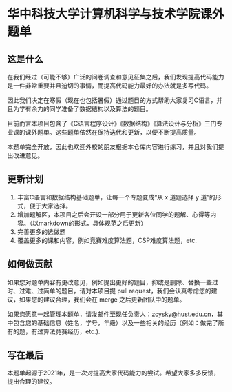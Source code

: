 # 华中科技大学计算机科学与技术学院课外题单

## 这是什么

在我们经过（可能不够）广泛的问卷调查和意见征集之后，我们发现提高代码能力是一件非常重要并且迫切的事情，而提高代码能力最好的办法就是多写代码。

因此我们决定在寒假（现在也包括暑假）通过题目的方式帮助大家复习C语言，并且为学有余力的同学准备了数据结构以及算法的题目。

目前而言本项目包含了《C语言程序设计》《数据结构》《算法设计与分析》三门专业课的课外题单。这些题单依然在保持迭代和更新，以便不断提高质量。

本题单完全开放，因此也欢迎外校的朋友根据本仓库内容进行练习，并且对我们提出改进意见。

## 更新计划

1. 丰富C语言和数据结构基础题单，让每一个专题变成“从 x 道题选择 y 道”的形式，便于大家选择。
2. 增加题解区，本项目之后会开设一部分用于更新各位同学的题解、心得等内容。（以markdown的形式，具体规范之后更新）
3. 完善更多的选做题
4. 覆盖更多的课和内容，例如竞赛难度算法题，CSP难度算法题，etc. 

## 如何做贡献

如果您对题单内容有更改意见，例如提出更好的题目，抑或是删除、替换一些过时、过难、过简单的题目，请对本项目提 pull request，我们会认真考虑您的建议，如果您的建议合理，我们会在 merge 之后更新团队中的题单。

如果您愿意一起管理本题单，请发邮件至现任负责人：zcysky@hust.edu.cn，其中包含您的基础信息（姓名，学号，年级）以及一些相关的经历（例如：做完了所有的题，有过算法竞赛经历，etc.).

## 写在最后

本题单起源于2021年，是一次对提高大家代码能力的尝试。希望大家多多反馈，提出合理的建议。
